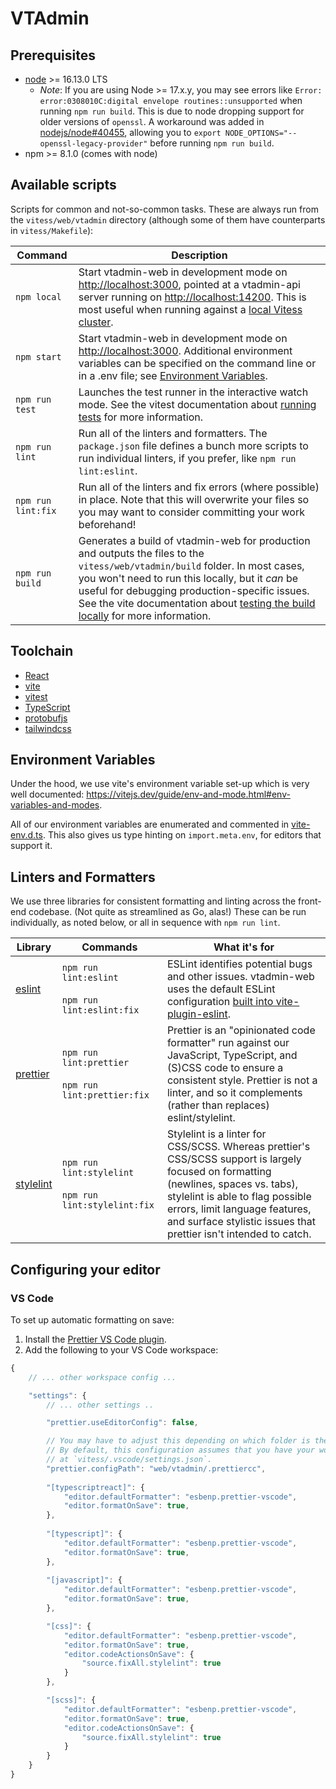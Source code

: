 # VTAdmin

## Prerequisites

- [node](https://nodejs.org) >= 16.13.0 LTS
	- _Note_: If you are using Node >= 17.x.y, you may see errors like `Error: error:0308010C:digital envelope routines::unsupported` when running `npm run build`. This is due to node dropping support for older versions of `openssl`. A workaround was added in [nodejs/node#40455](https://github.com/nodejs/node/issues/40455), allowing you to `export NODE_OPTIONS="--openssl-legacy-provider"` before running `npm run build`.
- npm >= 8.1.0 (comes with node)

## Available scripts

Scripts for common and not-so-common tasks. These are always run from the `vitess/web/vtadmin` directory (although some of them have counterparts in `vitess/Makefile`):

| Command | Description |
|---|---|
| `npm local` | Start vtadmin-web in development mode on [http://localhost:3000](http://localhost:3000), pointed at a vtadmin-api server running on [http://localhost:14200](http://localhost:14200). This is most useful when running against a [local Vitess cluster](https://vitess.io/docs/get-started/local/). |
| `npm start` | Start vtadmin-web in development mode on [http://localhost:3000](http://localhost:3000). Additional environment variables can be specified on the command line or in a .env file; see [Environment Variables](#environment-variables). |
| `npm run test` | Launches the test runner in the interactive watch mode. See the vitest documentation about [running tests](https://vitest.dev/guide/cli.html#vitest-run) for more information. |
| `npm run lint` | Run all of the linters and formatters. The `package.json` file defines a bunch more scripts to run individual linters, if you prefer, like `npm run lint:eslint`. |
| `npm run lint:fix` | Run all of the linters and fix errors (where possible) in place. Note that this will overwrite your files so you may want to consider committing your work beforehand! |
| `npm run build` | Generates a build of vtadmin-web for production and outputs the files to the `vitess/web/vtadmin/build` folder. In most cases, you won't need to run this locally, but it _can_ be useful for debugging production-specific issues. See the vite documentation about [testing the build locally](https://vitejs.dev/guide/static-deploy.html#testing-the-app-locally) for more information. |

## Toolchain

- [React](https://reactjs.org/)
- [vite](https://vitejs.dev/)
- [vitest](https://vitest.dev/)
- [TypeScript](http://typescriptlang.org/)
- [protobufjs](https://github.com/protobufjs)
- [tailwindcss](https://tailwindcss.com/)

## Environment Variables

Under the hood, we use vite's environment variable set-up which is very well documented: https://vitejs.dev/guide/env-and-mode.html#env-variables-and-modes. 

All of our environment variables are enumerated and commented in [vite-env.d.ts](./vite-env.d.ts). This also gives us type hinting on `import.meta.env`, for editors that support it. 

## Linters and Formatters

We use three libraries for consistent formatting and linting across the front-end codebase. (Not quite as streamlined as Go, alas!) These can be run individually, as noted below, or all in sequence with `npm run lint`.

| Library | Commands | What it's for |
|---------|----------|---------------|
| [eslint](https://eslint.org/) | `npm run lint:eslint`<br/><br/>`npm run lint:eslint:fix` | ESLint identifies potential bugs and other issues. vtadmin-web uses the default ESLint configuration [built into vite-plugin-eslint](https://www.npmjs.com/package/vite-plugin-eslint). |
| [prettier](https://prettier.io/) | `npm run lint:prettier`<br/><br/>`npm run lint:prettier:fix` | Prettier is an "opinionated code formatter" run against our JavaScript, TypeScript, and (S)CSS code to ensure a consistent style. Prettier is not a linter, and so it complements (rather than replaces) eslint/stylelint. | 
| [stylelint](https://stylelint.io/) | `npm run lint:stylelint`<br/><br/>`npm run lint:stylelint:fix` | Stylelint is a linter for CSS/SCSS. Whereas prettier's CSS/SCSS support is largely focused on formatting (newlines, spaces vs. tabs), stylelint is able to flag possible errors, limit language features, and surface stylistic issues that prettier isn't intended to catch. |

## Configuring your editor

### VS Code

To set up automatic formatting on save:

1. Install the [Prettier VS Code plugin](https://marketplace.visualstudio.com/items?itemName=esbenp.prettier-vscode).
2. Add the following to your VS Code workspace:

```js
{
	// ... other workspace config ...

	"settings": {
		// ... other settings ..

		"prettier.useEditorConfig": false,

		// You may have to adjust this depending on which folder is the root of your workspace.
		// By default, this configuration assumes that you have your workspace settings 
		// at `vitess/.vscode/settings.json`. 
		"prettier.configPath": "web/vtadmin/.prettiercc",
		
		"[typescriptreact]": {
			"editor.defaultFormatter": "esbenp.prettier-vscode",
			"editor.formatOnSave": true,
		},
		
		"[typescript]": {
			"editor.defaultFormatter": "esbenp.prettier-vscode",
			"editor.formatOnSave": true,
		},
		
		"[javascript]": {
			"editor.defaultFormatter": "esbenp.prettier-vscode",
			"editor.formatOnSave": true,
		},

		"[css]": {
			"editor.defaultFormatter": "esbenp.prettier-vscode",
			"editor.formatOnSave": true,
			"editor.codeActionsOnSave": {
				"source.fixAll.stylelint": true
			}
		},

		"[scss]": {
			"editor.defaultFormatter": "esbenp.prettier-vscode",
			"editor.formatOnSave": true,
			"editor.codeActionsOnSave": {
				"source.fixAll.stylelint": true
			}
		}
	}
}
```

